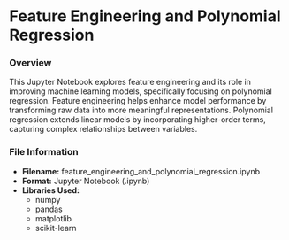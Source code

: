 # Feature Engineering and Polynomial Regression
### Overview
This Jupyter Notebook explores feature engineering and its role in improving machine learning models, specifically focusing on polynomial regression. Feature engineering helps enhance model performance by transforming raw data into more meaningful representations. Polynomial regression extends linear models by incorporating higher-order terms, capturing complex relationships between variables.
### File Information
- **Filename:** feature_engineering_and_polynomial_regression.ipynb
- **Format:** Jupyter Notebook (.ipynb)
- **Libraries Used:**
  - numpy
  - pandas
  - matplotlib
  - scikit-learn
